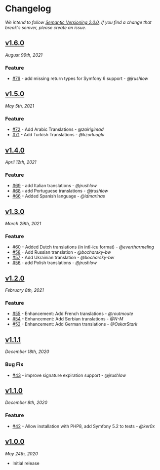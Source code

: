 # Changelog

*We intend to follow [Semantic Versioning 2.0.0](https://semver.org/), if you 
find a change that break's semver, please create an issue.*

## [v1.6.0](https://github.com/SymfonyCasts/verify-email-bundle/releases/tag/v1.6.0)

*August 99th, 2021*

### Feature

- [#76](https://github.com/SymfonyCasts/verify-email-bundle/pull/76) - add missing return types for Symfony 6 support - *@jrushlow*

## [v1.5.0](https://github.com/SymfonyCasts/verify-email-bundle/releases/tag/v1.5.0)

*May 5th, 2021*

### Feature

- [#72](https://github.com/SymfonyCasts/verify-email-bundle/pull/72) - Add Arabic Translations - *@zairigimad*
- [#71](https://github.com/SymfonyCasts/verify-email-bundle/pull/71) - Add Turkish Translations - *@kzorluoglu*

## [v1.4.0](https://github.com/SymfonyCasts/verify-email-bundle/releases/tag/v1.4.0)

*April 12th, 2021*

### Feature

- [#69](https://github.com/SymfonyCasts/verify-email-bundle/pull/69) - add Italian translations - *@jrushlow*
- [#68](https://github.com/SymfonyCasts/verify-email-bundle/pull/68) - add Portuguese translations - *@jrushlow*
- [#66](https://github.com/SymfonyCasts/verify-email-bundle/pull/66) - Added Spanish language - *@idmarinas*

## [v1.3.0](https://github.com/SymfonyCasts/verify-email-bundle/releases/tag/v1.3.0)

*March 29th, 2021*

### Feature

- [#60](https://github.com/SymfonyCasts/verify-email-bundle/pull/60) - Added Dutch translations (in intl-icu format) - *@evertharmeling*
- [#58](https://github.com/SymfonyCasts/verify-email-bundle/pull/58) - Add Russian translation - *@bocharsky-bw*
- [#57](https://github.com/SymfonyCasts/verify-email-bundle/pull/57) - Add Ukrainian translation - *@bocharsky-bw*
- [#56](https://github.com/SymfonyCasts/verify-email-bundle/pull/56) - add Polish translations - *@jrushlow*

## [v1.2.0](https://github.com/SymfonyCasts/verify-email-bundle/releases/tag/v1.2.0)

*February 8th, 2021*

### Feature

- [#55](https://github.com/SymfonyCasts/verify-email-bundle/pull/55) - Enhancement: Add French translations - *@routmoute*
- [#54](https://github.com/SymfonyCasts/verify-email-bundle/pull/54) - Enhancement: Add Serbian translations - *@N-M*
- [#52](https://github.com/SymfonyCasts/verify-email-bundle/pull/52) - Enhancement: Add German translations - *@OskarStark*

## [v1.1.1](https://github.com/SymfonyCasts/verify-email-bundle/releases/tag/v1.1.1)

*December 18th, 2020*

### Bug Fix

- [#43](https://github.com/SymfonyCasts/verify-email-bundle/pull/43) - improve signature expiration support - *@jrushlow*

## [v1.1.0](https://github.com/SymfonyCasts/verify-email-bundle/releases/tag/v1.1.0)

*December 8th, 2020*

### Feature

- [#42](https://github.com/SymfonyCasts/verify-email-bundle/pull/42) - Allow installation with PHP8, add Symfony 5.2 to tests - *@ker0x*

## [v1.0.0](https://github.com/SymfonyCasts/verify-email-bundle/releases/tag/v1.0.0)

*May 24th, 2020*


* Initial release
